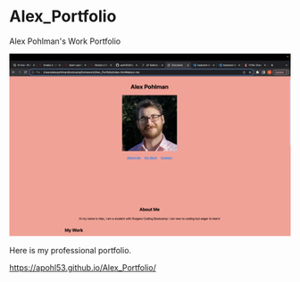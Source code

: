 # Alex_Portfolio
Alex Pohlman's Work Portfolio

![](./assets/finishedpicture.png)

Here is my professional portfolio.

https://apohl53.github.io/Alex_Portfolio/